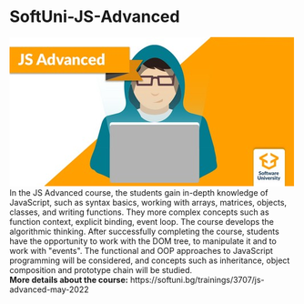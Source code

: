 # SoftUni-JS-Advanced
<img src="Images/JSadvanced.png">
In the JS Advanced course, the students gain in-depth knowledge of JavaScript, such as syntax basics, working with arrays, matrices, objects, classes, and writing functions. They more complex concepts such as function context, explicit binding, event loop. The course develops the algorithmic thinking. After successfully completing the course, students have the opportunity to work with the DOM tree, to manipulate it and to work with "events". The functional and OOP approaches to JavaScript programming will be considered, and concepts such as inheritance, object composition and prototype chain will be studied.
<br>
<b>More details about the course:</b> https://softuni.bg/trainings/3707/js-advanced-may-2022
